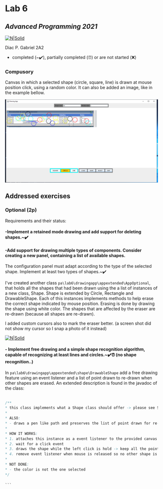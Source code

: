 
# Lab 6
## _Advanced Programming 2021_
[![N|Solid](https://plati-taxe.uaic.ro/img/logo-retina1.png)](https://www.info.uaic.ro/)

Diac P. Gabriel
2A2

- completed (~✔️), partially completed (⏰) or are not started (❌)
  
### Compusory
Canvas in which a selected shape (circle, square, line) is drawn at mouse position click, using a random color. It can also be added an image, like in the example bellow.

[![N|Solid](https://github.com/gabidiac11/programare-avansata/blob/main/PA_6/exemplu.PNG)](https://github.com/gabidiac11/programare-avansata/blob/main/PA_6/exemplu.PNG)


## Addressed exercises 
### Optional (2p) 

Requirements and their status:

 #### -Implement a retained mode drawing and add support for deleting shapes.~✔️ 
 #### -Add support for drawing multiple types of components. Consider creating a new panel, containing a list of available shapes.
The configuration panel must adapt according to the type of the selected shape. Implement at least two types of shapes.~✔️ 

 I've created another class `pa\lab6\drawingapp\appextended\AppOptional`, that holds all the shapes that had been drawn using the a list of instances of a new class, Shape. Shape is extended by Circle, Rectangle and DrawableShape. Each of this instances implements methods to help erase the correct shape indicated by mouse position. Erasing is done by drawing the shape using white color.  The shapes that are affected by the eraser are re-drawn (because all shapes are re-drawn).
 
 
 I added custom cursors also to mark the eraser better. (a screen shot did not show my cursor so I snap a photo of it instead)

[![N|Solid](https://plati-taxe.uaic.ro/img/logo-retina1.png)](https://github.com/gabidiac11/programare-avansata/blob/main/PA_6/exemple_cursor.jpg)



   #### - Implement free drawing and a simple shape recognition algorithm, capable of recognizing at least lines and circles.~✔️⏰ (no shape recognition..)
   
   In `pa\lab6\drawingapp\appextended\shape\DrawableShape` add a free drawing feature using an event listener and a list of point drawn to re-drawn when other shapes are erased. An extended description is found in the javadoc of the class:
   
   ````java
   
   /**
   * this class implements what a Shape class should offer -> please see Shape class wiki comments
   *
   * ALSO:
   * - draws a pen like path and preserves the list of point drawn for re-drawing at need
   *
   * HOW IT WORKS:
   * 1. attaches this instance as a event listener to the provided canvas
   * 2. wait for a click event
   * 3. draws the shape while the left click is hold -> keep all the point drawn
   * 4. remove event listener when mouse is released so no other shape is draw by this instance !!
   *
   * NOT DONE:
   * - the color is not the one selected
   */
 
 ```

